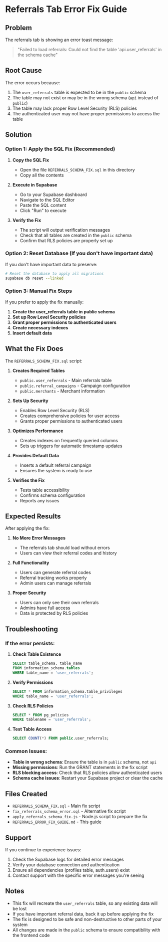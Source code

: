 # Referrals Tab Error Fix Guide

## Problem
The referrals tab is showing an error toast message:
> "Failed to load referrals: Could not find the table 'api.user_referrals' in the schema cache"

## Root Cause
The error occurs because:
1. The `user_referrals` table is expected to be in the `public` schema
2. The table may not exist or may be in the wrong schema (`api` instead of `public`)
3. The table may lack proper Row Level Security (RLS) policies
4. The authenticated user may not have proper permissions to access the table

## Solution

### Option 1: Apply the SQL Fix (Recommended)

1. **Copy the SQL Fix**
   - Open the file `REFERRALS_SCHEMA_FIX.sql` in this directory
   - Copy all the contents

2. **Execute in Supabase**
   - Go to your Supabase dashboard
   - Navigate to the SQL Editor
   - Paste the SQL content
   - Click "Run" to execute

3. **Verify the Fix**
   - The script will output verification messages
   - Check that all tables are created in the `public` schema
   - Confirm that RLS policies are properly set up

### Option 2: Reset Database (If you don't have important data)

If you don't have important data to preserve:

```bash
# Reset the database to apply all migrations
supabase db reset --linked
```

### Option 3: Manual Fix Steps

If you prefer to apply the fix manually:

1. **Create the user_referrals table in public schema**
2. **Set up Row Level Security policies**
3. **Grant proper permissions to authenticated users**
4. **Create necessary indexes**
5. **Insert default data**

## What the Fix Does

The `REFERRALS_SCHEMA_FIX.sql` script:

1. **Creates Required Tables**
   - `public.user_referrals` - Main referrals table
   - `public.referral_campaigns` - Campaign configuration
   - `public.merchants` - Merchant information

2. **Sets Up Security**
   - Enables Row Level Security (RLS)
   - Creates comprehensive policies for user access
   - Grants proper permissions to authenticated users

3. **Optimizes Performance**
   - Creates indexes on frequently queried columns
   - Sets up triggers for automatic timestamp updates

4. **Provides Default Data**
   - Inserts a default referral campaign
   - Ensures the system is ready to use

5. **Verifies the Fix**
   - Tests table accessibility
   - Confirms schema configuration
   - Reports any issues

## Expected Results

After applying the fix:

1. **No More Error Messages**
   - The referrals tab should load without errors
   - Users can view their referral codes and history

2. **Full Functionality**
   - Users can generate referral codes
   - Referral tracking works properly
   - Admin users can manage referrals

3. **Proper Security**
   - Users can only see their own referrals
   - Admins have full access
   - Data is protected by RLS policies

## Troubleshooting

### If the error persists:

1. **Check Table Existence**
   ```sql
   SELECT table_schema, table_name 
   FROM information_schema.tables 
   WHERE table_name = 'user_referrals';
   ```

2. **Verify Permissions**
   ```sql
   SELECT * FROM information_schema.table_privileges 
   WHERE table_name = 'user_referrals';
   ```

3. **Check RLS Policies**
   ```sql
   SELECT * FROM pg_policies 
   WHERE tablename = 'user_referrals';
   ```

4. **Test Table Access**
   ```sql
   SELECT COUNT(*) FROM public.user_referrals;
   ```

### Common Issues:

- **Table in wrong schema**: Ensure the table is in `public` schema, not `api`
- **Missing permissions**: Run the GRANT statements in the fix script
- **RLS blocking access**: Check that RLS policies allow authenticated users
- **Schema cache issues**: Restart your Supabase project or clear the cache

## Files Created

- `REFERRALS_SCHEMA_FIX.sql` - Main fix script
- `fix_referrals_schema_error.sql` - Alternative fix script
- `apply_referrals_schema_fix.js` - Node.js script to prepare the fix
- `REFERRALS_ERROR_FIX_GUIDE.md` - This guide

## Support

If you continue to experience issues:

1. Check the Supabase logs for detailed error messages
2. Verify your database connection and authentication
3. Ensure all dependencies (profiles table, auth.users) exist
4. Contact support with the specific error messages you're seeing

## Notes

- This fix will recreate the `user_referrals` table, so any existing data will be lost
- If you have important referral data, back it up before applying the fix
- The fix is designed to be safe and non-destructive to other parts of your system
- All changes are made in the `public` schema to ensure compatibility with the frontend code

